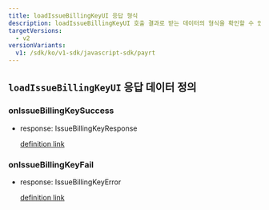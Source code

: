 ```yaml
---
title: loadIssueBillingKeyUI 응답 형식
description: loadIssueBillingKeyUI 호출 결과로 받는 데이터의 형식을 확인할 수 있습니다.
targetVersions:
  - v2
versionVariants:
  v1: /sdk/ko/v1-sdk/javascript-sdk/payrt
---
```


## `loadIssueBillingKeyUI` 응답 데이터 정의

### onIssueBillingKeySuccess

- response: IssueBillingKeyResponse

  [definition link](https://developers.portone.io/schema/browser-sdk.yml#/resources/response/IssueBillingKeyResponse)

### onIssueBillingKeyFail

- response: IssueBillingKeyError

  [definition link](https://developers.portone.io/schema/browser-sdk.yml#/resources/exception/IssueBillingKeyError)
